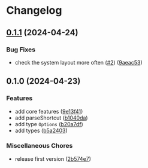# Changelog

## [0.1.1](https://github.com/ocavue/keyboard-i18n/compare/v0.1.0...v0.1.1) (2024-04-24)


### Bug Fixes

* check the system layout more often ([#2](https://github.com/ocavue/keyboard-i18n/issues/2)) ([9aeac53](https://github.com/ocavue/keyboard-i18n/commit/9aeac5311e2e2aa593e6aa860e1864a0371dbc9b))

## 0.1.0 (2024-04-23)


### Features

* add core features ([9e13f41](https://github.com/ocavue/keyboard-i18n/commit/9e13f41b0d1421e66d5cd5bbfdeefa80746db81a))
* add parseShortcut ([b1040da](https://github.com/ocavue/keyboard-i18n/commit/b1040da9121df0a3c70142ecb249d54471c84931))
* add type `Options` ([b20a7df](https://github.com/ocavue/keyboard-i18n/commit/b20a7df92d97e123c547d0d606ccafbab58ed339))
* add types ([b5a2403](https://github.com/ocavue/keyboard-i18n/commit/b5a24031245be5c7a67e0790aeb633fcac5b3f82))


### Miscellaneous Chores

* release first version ([2b574e7](https://github.com/ocavue/keyboard-i18n/commit/2b574e7769dc5e6744260618e3c41aea671b3a60))
